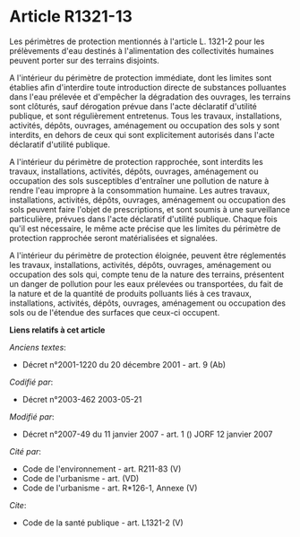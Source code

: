 # Article R1321-13

Les périmètres de protection mentionnés à l'article L. 1321-2 pour les prélèvements d'eau destinés à l'alimentation des
collectivités humaines peuvent porter sur des terrains disjoints. 

A l'intérieur du périmètre de protection immédiate, dont les limites sont établies afin d'interdire toute introduction
directe de substances polluantes dans l'eau prélevée et d'empêcher la dégradation des ouvrages, les terrains sont clôturés,
sauf dérogation prévue dans l'acte déclaratif d'utilité publique, et sont régulièrement entretenus. Tous les travaux,
installations, activités, dépôts, ouvrages, aménagement ou occupation des sols y sont interdits, en dehors de ceux qui sont
explicitement autorisés dans l'acte déclaratif d'utilité publique. 

A l'intérieur du périmètre de protection rapprochée, sont interdits les travaux, installations, activités, dépôts, ouvrages,
aménagement ou occupation des sols susceptibles d'entraîner une pollution de nature à rendre l'eau impropre à la consommation
humaine. Les autres travaux, installations, activités, dépôts, ouvrages, aménagement ou occupation des sols peuvent faire
l'objet de prescriptions, et sont soumis à une surveillance particulière, prévues dans l'acte déclaratif d'utilité publique.
Chaque fois qu'il est nécessaire, le même acte précise que les limites du périmètre de protection rapprochée seront
matérialisées et signalées. 

A l'intérieur du périmètre de protection éloignée, peuvent être réglementés les travaux, installations, activités, dépôts,
ouvrages, aménagement ou occupation des sols qui, compte tenu de la nature des terrains, présentent un danger de pollution
pour les eaux prélevées ou transportées, du fait de la nature et de la quantité de produits polluants liés à ces travaux,
installations, activités, dépôts, ouvrages, aménagement ou occupation des sols ou de l'étendue des surfaces que ceux-ci
occupent.

**Liens relatifs à cet article**

_Anciens textes_:

  - Décret n°2001-1220 du 20 décembre 2001 - art. 9 (Ab)

_Codifié par_:

  - Décret n°2003-462 2003-05-21

_Modifié par_:

  - Décret n°2007-49 du 11 janvier 2007 - art. 1 () JORF 12 janvier 2007

_Cité par_:

  - Code de l'environnement - art. R211-83 (V)
  - Code de l'urbanisme - art. (VD)
  - Code de l'urbanisme - art. R*126-1, Annexe (V)

_Cite_:

  - Code de la santé publique - art. L1321-2 (V)
